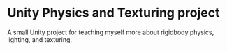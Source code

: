 # Unity Physics and Texturing project
 A small Unity project for teaching myself more about rigidbody physics, lighting, and texturing.
